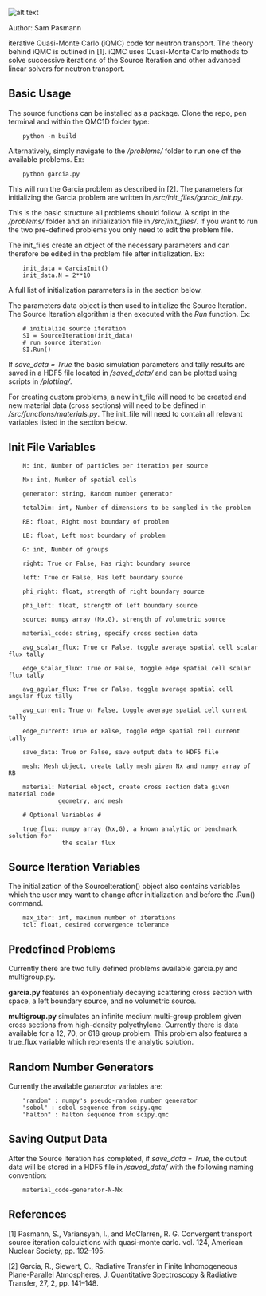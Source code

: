 ![alt text](https://raw.githubusercontent.com/spasmann/iQMC/main/post_process/figures/github_image.jpg)

Author: Sam Pasmann

iterative Quasi-Monte Carlo (iQMC) code for neutron transport.
The theory behind iQMC is outlined in [1]. iQMC uses Quasi-Monte Carlo 
methods to solve successive iterations of the Source Iteration and other advanced
linear solvers for neutron transport.
 
## Basic Usage 

The source functions can be installed as a package. Clone the repo, pen terminal 
and within the QMC1D folder type:
```
    python -m build
```

Alternatively, simply navigate to the */problems/* folder to run one of the 
available problems. Ex:
```
    python garcia.py
```

This will run the Garcia problem as described in [2]. The parameters for initializing
the Garcia problem are written in */src/init_files/garcia_init.py*. 

This is the basic structure all problems should follow. A script in the 
*/problems/* folder and an initialization file in */src/init_files/*. If you 
want to run the two pre-defined problems you only need to edit the problem file.

The init_files create an object of the necessary parameters and can therefore be edited
in the problem file after initialization. Ex:
```
    init_data = GarciaInit()
    init_data.N = 2**10
```
A full list of initialization parameters is in the section below.

The parameters data object is then used to initialize the Source Iteration.
The Source Iteration algorithm is then executed with the *Run* function. Ex:
```
    # initialize source iteration
    SI = SourceIteration(init_data)
    # run source iteration
    SI.Run()
```
If *save_data = True* the basic simulation parameters and tally results are 
saved in a HDF5 file located in */saved_data/* and can be plotted using scripts
in */plotting/*.

For creating custom problems, a new init_file will need to be created and new
material data (cross sections) will need to be defined in */src/functions/materials.py*.
The init_file will need to contain all relevant variables listed in the section
below.


## Init File Variables

```
    N: int, Number of particles per iteration per source
    
    Nx: int, Number of spatial cells
    
    generator: string, Random number generator
    
    totalDim: int, Number of dimensions to be sampled in the problem
    
    RB: float, Right most boundary of problem
    
    LB: float, Left most boundary of problem
    
    G: int, Number of groups
    
    right: True or False, Has right boundary source
    
    left: True or False, Has left boundary source
    
    phi_right: float, strength of right boundary source
    
    phi_left: float, strength of left boundary source
    
    source: numpy array (Nx,G), strength of volumetric source
    
    material_code: string, specify cross section data
    
    avg_scalar_flux: True or False, toggle average spatial cell scalar flux tally
    
    edge_scalar_flux: True or False, toggle edge spatial cell scalar flux tally
    
    avg_agular_flux: True or False, toggle average spatial cell angular flux tally
    
    avg_current: True or False, toggle average spatial cell current tally
    
    edge_current: True or False, toggle edge spatial cell current tally
    
    save_data: True or False, save output data to HDF5 file
    
    mesh: Mesh object, create tally mesh given Nx and numpy array of RB
    
    material: Material object, create cross section data given material code
              geometry, and mesh
              
    # Optional Variables #
    
    true_flux: numpy array (Nx,G), a known analytic or benchmark solution for
               the scalar flux
```

## Source Iteration Variables

The initialization of the SourceIteration() object also contains variables which
the user may want to change after initialization and before the .Run() command.
```
    max_iter: int, maximum number of iterations 
    tol: float, desired convergence tolerance
```

## Predefined Problems

Currently there are two fully defined problems available garcia.py and multigroup.py.

**garcia.py** features an exponentialy decaying scattering cross section with space,
a left boundary source, and no volumetric source.

**multigroup.py** simulates an infinite medium multi-group problem given cross
sections from high-density polyethylene. Currently there is data available for 
a 12, 70, or 618 group problem. This problem also features a true_flux variable 
which represents the analytic solution.

## Random Number Generators

Currently the available *generator* variables are:
```
    "random" : numpy's pseudo-random number generator
    "sobol" : sobol sequence from scipy.qmc
    "halton" : halton sequence from scipy.qmc
```

## Saving Output Data

After the Source Iteration has completed, if *save_data = True*, the output data
will be stored in a HDF5 file in */saved_data/* with the following naming
convention:
```
    material_code-generator-N-Nx
```

## References 

[1] Pasmann, S., Variansyah, I., and McClarren, R. G. Convergent transport 
    source iteration calculations with quasi-monte carlo. vol. 124,
    American Nuclear Society, pp. 192–195.
    
[2] Garcia, R., Siewert, C., Radiative Transfer in Finite Inhomogeneous 
    Plane-Parallel Atmospheres, J. Quantitative Spectroscopy & Radiative 
    Transfer, 27, 2, pp. 141–148.
